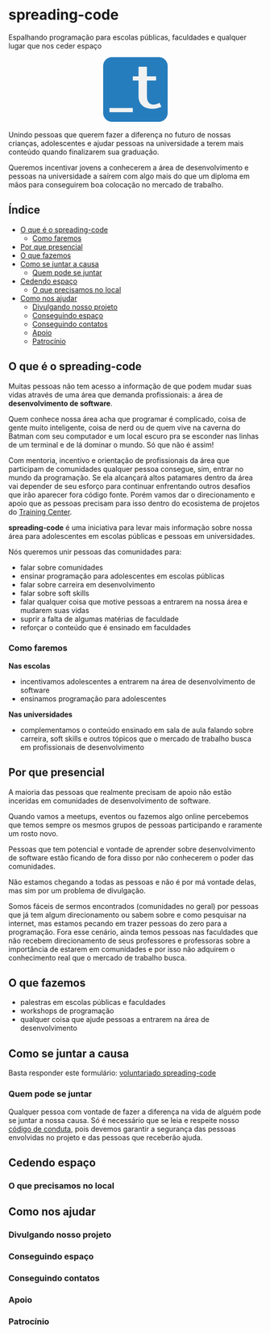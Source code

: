 # spreading-code

Espalhando programação para escolas públicas, faculdades e qualquer lugar que nos ceder espaço

<p align="center">
  <img src="assets/logo-training-center-blue-128.png" alt="Logo do Training Center">
</p>

Unindo pessoas que querem fazer a diferença no futuro de nossas crianças, adolescentes e ajudar pessoas na universidade a terem mais conteúdo quando finalizarem sua graduação.

Queremos incentivar jovens a conhecerem a área de desenvolvimento e pessoas na universidade a saírem com algo mais do que um diploma em mãos para conseguirem boa colocação no mercado de trabalho.

## Índice

- [O que é o spreading-code](#o-que-é-o-spreading-code)
    - [Como faremos](#como-faremos)
- [Por que presencial](#por-que-presencial)
- [O que fazemos](#o-que-fazemos)
- [Como se juntar a causa](#como-se-juntar-a-causa)
    - [Quem pode se juntar](#quem-pode-se-juntar)
- [Cedendo espaço](#cedendo-espaço)
    - [O que precisamos no local](#o-que-precisamos-no-local)
- [Como nos ajudar](#como-nos-ajudar)
    - [Divulgando nosso projeto](#divulgando-nosso-projeto)
    - [Conseguindo espaço](#conseguindo-espaço)
    - [Conseguindo contatos](#conseguindo-contatos)
    - [Apoio](#apoio)
    - [Patrocínio](#patrocínio)

## O que é o spreading-code

Muitas pessoas não tem acesso a informação de que podem mudar suas vidas através de uma área que demanda profissionais: a área de **desenvolvimento de software**. 

Quem conhece nossa área acha que programar é complicado, coisa de gente muito inteligente, coisa de nerd ou de quem vive na caverna do Batman com seu computador e um local escuro pra se esconder nas linhas de um terminal e de lá dominar o mundo. Só que não é assim!

Com mentoria, incentivo e orientação de profissionais da área que participam de comunidades qualquer pessoa consegue, sim, entrar no mundo da programação. Se ela alcançará altos patamares dentro da área vai depender de seu esforço para continuar enfrentando outros desafios que irão aparecer fora código fonte. Porém vamos dar o direcionamento e apoio que as pessoas precisam para isso dentro do ecosistema de projetos do [Training Center](https://trainingcenter.io/).

**spreading-code** é uma iniciativa para levar mais informação sobre nossa área para adolescentes em escolas públicas e pessoas em universidades.

Nós queremos unir pessoas das comunidades para:

- falar sobre comunidades
- ensinar programação para adolescentes em escolas públicas
- falar sobre carreira em desenvolvimento
- falar sobre soft skills
- falar qualquer coisa que motive pessoas a entrarem na nossa área e mudarem suas vidas
- suprir a falta de algumas matérias de faculdade
- reforçar o conteúdo que é ensinado em faculdades

### Como faremos

**Nas escolas**

- incentivamos adolescentes a entrarem na área de desenvolvimento de software
- ensinamos programação para adolescentes

**Nas universidades**

- complementamos o conteúdo ensinado em sala de aula falando sobre carreira, soft skills e outros tópicos que o mercado de trabalho busca em profissionais de desenvolvimento

## Por que presencial

A maioria das pessoas que realmente precisam de apoio não estão inceridas em comunidades de desenvolvimento de software.

Quando vamos a meetups, eventos ou fazemos algo online percebemos que temos sempre os mesmos grupos de pessoas participando e raramente um rosto novo.

Pessoas que tem potencial e vontade de aprender sobre desenvolvimento de software estão ficando de fora disso por não conhecerem o poder das comunidades.

Não estamos chegando a todas as pessoas e não é por má vontade delas, mas sim por um problema de divulgação.

Somos fáceis de sermos encontrados (comunidades no geral) por pessoas que já tem algum direcionamento ou sabem sobre e como pesquisar na internet, mas estamos pecando em trazer pessoas do zero para a programação. Fora esse cenário, ainda temos pessoas nas faculdades que não recebem direcionamento de seus professores e professoras sobre a importância de estarem em comunidades e por isso não adquirem o conhecimento real que o mercado de trabalho busca.

## O que fazemos

- palestras em escolas públicas e faculdades
- workshops de programação
- qualquer coisa que ajude pessoas a entrarem na área de desenvolvimento

## Como se juntar a causa

Basta responder este formulário: [voluntariado spreading-code](https://trainingcentr.typeform.com/to/zbiDtG)

### Quem pode se juntar

Qualquer pessoa com vontade de fazer a diferença na vida de alguém pode se juntar a nossa causa. Só é necessário que se leia e respeite nosso [código de conduta](https://trainingcenter.io/sobre/CONDUCT), pois devemos garantir a segurança das pessoas envolvidas no projeto e das pessoas que receberão ajuda.

## Cedendo espaço

### O que precisamos no local

## Como nos ajudar

### Divulgando nosso projeto

### Conseguindo espaço

### Conseguindo contatos

### Apoio

### Patrocínio
